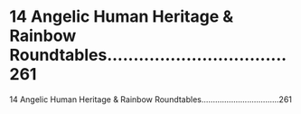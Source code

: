 # 14 Angelic Human Heritage & Rainbow Roundtables..................................261

14 Angelic Human Heritage & Rainbow Roundtables..................................261